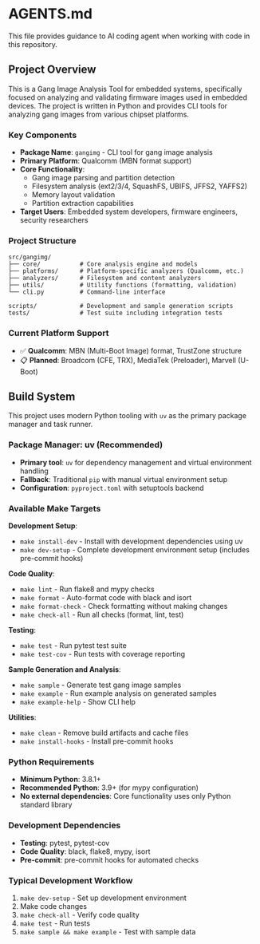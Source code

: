# AGENTS.md

This file provides guidance to AI coding agent when working with code in this repository.

## Project Overview

This is a Gang Image Analysis Tool for embedded systems, specifically focused on analyzing and validating firmware images used in embedded devices. The project is written in Python and provides CLI tools for analyzing gang images from various chipset platforms.

### Key Components

- **Package Name**: `gangimg` - CLI tool for gang image analysis
- **Primary Platform**: Qualcomm (MBN format support)
- **Core Functionality**:
  - Gang image parsing and partition detection
  - Filesystem analysis (ext2/3/4, SquashFS, UBIFS, JFFS2, YAFFS2)
  - Memory layout validation
  - Partition extraction capabilities
- **Target Users**: Embedded system developers, firmware engineers, security researchers

### Project Structure

```
src/gangimg/
├── core/           # Core analysis engine and models
├── platforms/      # Platform-specific analyzers (Qualcomm, etc.)
├── analyzers/      # Filesystem and content analyzers
├── utils/          # Utility functions (formatting, validation)
└── cli.py          # Command-line interface

scripts/            # Development and sample generation scripts
tests/              # Test suite including integration tests
```

### Current Platform Support

- ✅ **Qualcomm**: MBN (Multi-Boot Image) format, TrustZone structure
- 📋 **Planned**: Broadcom (CFE, TRX), MediaTek (Preloader), Marvell (U-Boot)

## Build System

This project uses modern Python tooling with `uv` as the primary package manager and task runner.

### Package Manager: uv (Recommended)

- **Primary tool**: `uv` for dependency management and virtual environment handling
- **Fallback**: Traditional `pip` with manual virtual environment setup
- **Configuration**: `pyproject.toml` with setuptools backend

### Available Make Targets

**Development Setup**:
- `make install-dev` - Install with development dependencies using uv
- `make dev-setup` - Complete development environment setup (includes pre-commit hooks)

**Code Quality**:
- `make lint` - Run flake8 and mypy checks
- `make format` - Auto-format code with black and isort
- `make format-check` - Check formatting without making changes
- `make check-all` - Run all checks (format, lint, test)

**Testing**:
- `make test` - Run pytest test suite
- `make test-cov` - Run tests with coverage reporting

**Sample Generation and Analysis**:
- `make sample` - Generate test gang image samples
- `make example` - Run example analysis on generated samples
- `make example-help` - Show CLI help

**Utilities**:
- `make clean` - Remove build artifacts and cache files
- `make install-hooks` - Install pre-commit hooks

### Python Requirements

- **Minimum Python**: 3.8.1+
- **Recommended Python**: 3.9+ (for mypy configuration)
- **No external dependencies**: Core functionality uses only Python standard library

### Development Dependencies

- **Testing**: pytest, pytest-cov
- **Code Quality**: black, flake8, mypy, isort
- **Pre-commit**: pre-commit hooks for automated checks

### Typical Development Workflow

1. `make dev-setup` - Set up development environment
2. Make code changes
3. `make check-all` - Verify code quality
4. `make test` - Run tests
5. `make sample && make example` - Test with sample data
